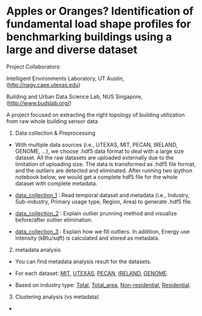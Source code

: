 # Apples or Oranges? Identification of fundamental load shape profiles for benchmarking buildings using a large and diverse dataset 

Project Collaborators:

Intelligent Environments Laboratory, UT Austin, (http://nagy.caee.utexas.edu)

Building and Urban Data Science Lab, NUS Singapore, (http://www.budslab.org/) 

A project focused on extracting the right topology of building utilization from raw whole building sensor data

1. Data collection & Preprocessing

- With multiple data sources (i.e., UTEXAS, MIT, PECAN, IRELAND, GENOME, ...), we choose .hdf5 data format to deal with a large size dataset. All the raw datasets are uploaded externally due to the limitation of uploading size. The data is transformed as .hdf5 file format, and the outliers are detected and eliminated. After running two ipython notebook below, we would get a complete hdf5 file for the whole dataset with complete metadata. 

- [data_collection_1](data_collection_1.ipynb) : Read temporal dataset and metadata (i.e., Industry, Sub-industry, Primary usage type, Region, Area) to generate .hdf5 file.

- [data_collection_2](data_collection_2.ipynb) : Explain outlier prunning method and visualize before/after outlier elimination.

- [data_collection_3](data_collection_3.ipynb) : Explain how we fill outliers. In addition, Energy use intensity (kBtu/sqft) is calculated and stored as metadata.

2. metadata analysis

- You can find metadata analysis result for the datasets.

- For each dataset: [MIT](mit.ipynb), [UTEXAS](utexas.ipynb), [PECAN](pecan.ipynb), [IRELAND](ireland.ipynb), [GENOME](https://github.com/buds-lab/the-building-data-genome-project). 

- Based on industry type: [Total](Total.ipynb), [Total_area](GGplot.ipynb), [Non-residential](meta_nonresi.ipynb), [Residential](meta_resi.ipynb). 

3. Clustering analysis (vs metadata)

-


